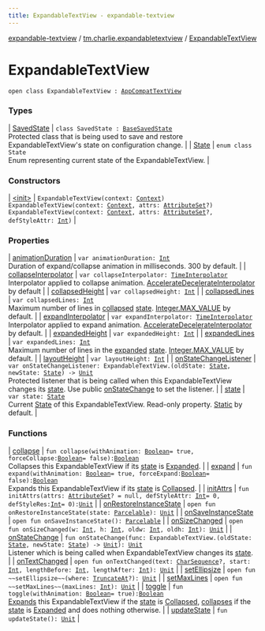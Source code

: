 ```yaml
---
title: ExpandableTextView - expandable-textview
---
```


[expandable-textview](../../index.html) / [tm.charlie.expandabletextview](../index.html) / [ExpandableTextView](.)

# ExpandableTextView

`open class ExpandableTextView : `[`AppCompatTextView`](https://developer.android.com/reference/android/support/v7/widget/AppCompatTextView.html)

### Types

| [SavedState](-saved-state/index.html) | `class SavedState : `[`BaseSavedState`](https://developer.android.com/reference/android/view/View/BaseSavedState.html)<br>Protected class that is being used to save and restore ExpandableTextView's state on configuration change. |
| [State](-state/index.html) | `enum class State`<br>Enum representing current state of the ExpandableTextView. |

### Constructors

| [&lt;init&gt;](-init-.html) | `ExpandableTextView(context: `[`Context`](https://developer.android.com/reference/android/content/Context.html)`)`<br>`ExpandableTextView(context: `[`Context`](https://developer.android.com/reference/android/content/Context.html)`, attrs: `[`AttributeSet`](https://developer.android.com/reference/android/util/AttributeSet.html)`?)`<br>`ExpandableTextView(context: `[`Context`](https://developer.android.com/reference/android/content/Context.html)`, attrs: `[`AttributeSet`](https://developer.android.com/reference/android/util/AttributeSet.html)`?, defStyleAttr: `[`Int`](https://kotlinlang.org/api/latest/jvm/stdlib/kotlin/-int/index.html)`)` |

### Properties

| [animationDuration](animation-duration.html) | `var animationDuration: `[`Int`](https://kotlinlang.org/api/latest/jvm/stdlib/kotlin/-int/index.html)<br>Duration of expand/collapse animation in milliseconds. 300 by default. |
| [collapseInterpolator](collapse-interpolator.html) | `var collapseInterpolator: `[`TimeInterpolator`](https://developer.android.com/reference/android/animation/TimeInterpolator.html)<br>Interpolator applied to collapse animation. [AccelerateDecelerateInterpolator](https://developer.android.com/reference/android/view/animation/AccelerateDecelerateInterpolator.html) by default |
| [collapsedHeight](collapsed-height.html) | `var collapsedHeight: `[`Int`](https://kotlinlang.org/api/latest/jvm/stdlib/kotlin/-int/index.html) |
| [collapsedLines](collapsed-lines.html) | `var collapsedLines: `[`Int`](https://kotlinlang.org/api/latest/jvm/stdlib/kotlin/-int/index.html)<br>Maximum number of lines in [collapsed](-state/-collapsed.html) [state](state.html). [Integer.MAX_VALUE](https://developer.android.com/reference/java/lang/Integer.html#MAX_VALUE) by default. |
| [expandInterpolator](expand-interpolator.html) | `var expandInterpolator: `[`TimeInterpolator`](https://developer.android.com/reference/android/animation/TimeInterpolator.html)<br>Interpolator applied to expand animation. [AccelerateDecelerateInterpolator](https://developer.android.com/reference/android/view/animation/AccelerateDecelerateInterpolator.html) by default. |
| [expandedHeight](expanded-height.html) | `var expandedHeight: `[`Int`](https://kotlinlang.org/api/latest/jvm/stdlib/kotlin/-int/index.html) |
| [expandedLines](expanded-lines.html) | `var expandedLines: `[`Int`](https://kotlinlang.org/api/latest/jvm/stdlib/kotlin/-int/index.html)<br>Maximum number of lines in the [expanded](-state/-expanded.html) [state](state.html). [Integer.MAX_VALUE](https://developer.android.com/reference/java/lang/Integer.html#MAX_VALUE) by default. |
| [layoutHeight](layout-height.html) | `var layoutHeight: `[`Int`](https://kotlinlang.org/api/latest/jvm/stdlib/kotlin/-int/index.html) |
| [onStateChangeListener](on-state-change-listener.html) | `var onStateChangeListener: ExpandableTextView.(oldState: `[`State`](-state/index.html)`, newState: `[`State`](-state/index.html)`) -> `[`Unit`](https://kotlinlang.org/api/latest/jvm/stdlib/kotlin/-unit/index.html)<br>Protected listener that is being called when this ExpandableTextView changes its [state](state.html). Use public [onStateChange](on-state-change.html) to set the listener. |
| [state](state.html) | `var state: `[`State`](-state/index.html)<br>Current [State](-state/index.html) of this ExpandableTextView. Read-only property. [Static](-state/-static.html) by default. |

### Functions

| [collapse](collapse.html) | `fun collapse(withAnimation: `[`Boolean`](https://kotlinlang.org/api/latest/jvm/stdlib/kotlin/-boolean/index.html)` = true, forceCollapse: `[`Boolean`](https://kotlinlang.org/api/latest/jvm/stdlib/kotlin/-boolean/index.html)` = false): `[`Boolean`](https://kotlinlang.org/api/latest/jvm/stdlib/kotlin/-boolean/index.html)<br>Collapses this ExpandableTextView if its [state](state.html) is [Expanded](-state/-expanded.html). |
| [expand](expand.html) | `fun expand(withAnimation: `[`Boolean`](https://kotlinlang.org/api/latest/jvm/stdlib/kotlin/-boolean/index.html)` = true, forceExpand: `[`Boolean`](https://kotlinlang.org/api/latest/jvm/stdlib/kotlin/-boolean/index.html)` = false): `[`Boolean`](https://kotlinlang.org/api/latest/jvm/stdlib/kotlin/-boolean/index.html)<br>Expands this ExpandableTextView if its [state](state.html) is [Collapsed](-state/-collapsed.html). |
| [initAttrs](init-attrs.html) | `fun initAttrs(attrs: `[`AttributeSet`](https://developer.android.com/reference/android/util/AttributeSet.html)`? = null, defStyleAttr: `[`Int`](https://kotlinlang.org/api/latest/jvm/stdlib/kotlin/-int/index.html)` = 0, defStyleRes: `[`Int`](https://kotlinlang.org/api/latest/jvm/stdlib/kotlin/-int/index.html)` = 0): `[`Unit`](https://kotlinlang.org/api/latest/jvm/stdlib/kotlin/-unit/index.html) |
| [onRestoreInstanceState](on-restore-instance-state.html) | `open fun onRestoreInstanceState(state: `[`Parcelable`](https://developer.android.com/reference/android/os/Parcelable.html)`): `[`Unit`](https://kotlinlang.org/api/latest/jvm/stdlib/kotlin/-unit/index.html) |
| [onSaveInstanceState](on-save-instance-state.html) | `open fun onSaveInstanceState(): `[`Parcelable`](https://developer.android.com/reference/android/os/Parcelable.html) |
| [onSizeChanged](on-size-changed.html) | `open fun onSizeChanged(w: `[`Int`](https://kotlinlang.org/api/latest/jvm/stdlib/kotlin/-int/index.html)`, h: `[`Int`](https://kotlinlang.org/api/latest/jvm/stdlib/kotlin/-int/index.html)`, oldw: `[`Int`](https://kotlinlang.org/api/latest/jvm/stdlib/kotlin/-int/index.html)`, oldh: `[`Int`](https://kotlinlang.org/api/latest/jvm/stdlib/kotlin/-int/index.html)`): `[`Unit`](https://kotlinlang.org/api/latest/jvm/stdlib/kotlin/-unit/index.html) |
| [onStateChange](on-state-change.html) | `fun onStateChange(func: ExpandableTextView.(oldState: `[`State`](-state/index.html)`, newState: `[`State`](-state/index.html)`) -> `[`Unit`](https://kotlinlang.org/api/latest/jvm/stdlib/kotlin/-unit/index.html)`): `[`Unit`](https://kotlinlang.org/api/latest/jvm/stdlib/kotlin/-unit/index.html)<br>Listener which is being called when ExpandableTextView changes its [state](state.html). |
| [onTextChanged](on-text-changed.html) | `open fun onTextChanged(text: `[`CharSequence`](https://kotlinlang.org/api/latest/jvm/stdlib/kotlin/-char-sequence/index.html)`?, start: `[`Int`](https://kotlinlang.org/api/latest/jvm/stdlib/kotlin/-int/index.html)`, lengthBefore: `[`Int`](https://kotlinlang.org/api/latest/jvm/stdlib/kotlin/-int/index.html)`, lengthAfter: `[`Int`](https://kotlinlang.org/api/latest/jvm/stdlib/kotlin/-int/index.html)`): `[`Unit`](https://kotlinlang.org/api/latest/jvm/stdlib/kotlin/-unit/index.html) |
| [setEllipsize](set-ellipsize.html) | `open fun ~~setEllipsize~~(where: `[`TruncateAt`](https://developer.android.com/reference/android/text/TextUtils/TruncateAt.html)`?): `[`Unit`](https://kotlinlang.org/api/latest/jvm/stdlib/kotlin/-unit/index.html) |
| [setMaxLines](set-max-lines.html) | `open fun ~~setMaxLines~~(maxLines: `[`Int`](https://kotlinlang.org/api/latest/jvm/stdlib/kotlin/-int/index.html)`): `[`Unit`](https://kotlinlang.org/api/latest/jvm/stdlib/kotlin/-unit/index.html) |
| [toggle](toggle.html) | `fun toggle(withAnimation: `[`Boolean`](https://kotlinlang.org/api/latest/jvm/stdlib/kotlin/-boolean/index.html)` = true): `[`Boolean`](https://kotlinlang.org/api/latest/jvm/stdlib/kotlin/-boolean/index.html)<br>[Expands](expand.html) this ExpandableTextView if the [state](state.html) is [Collapsed](-state/-collapsed.html), [collapses](collapse.html) if the [state](state.html) is [Expanded](-state/-expanded.html) and does nothing otherwise. |
| [updateState](update-state.html) | `fun updateState(): `[`Unit`](https://kotlinlang.org/api/latest/jvm/stdlib/kotlin/-unit/index.html) |

